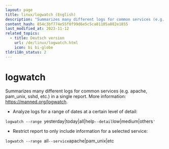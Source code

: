 ```yaml
---
layout: page
title: linux/logwatch (English)
description: "Summarizes many different logs for common services (e.g. apache, pam_unix, sshd, etc.) in a single report."
content_hash: 854c3bf774e55f0f99d6e5c5ca81105a882e1855
last_modified_at: 2023-11-12
related_topics:
  - title: Deutsch version
    url: /de/linux/logwatch.html
    icon: bi bi-globe
tldri18n_status: 2
---
```

# logwatch

Summarizes many different logs for common services (e.g. apache, pam_unix, sshd, etc.) in a single report.
More information: <https://manned.org/logwatch>.

- Analyze logs for a range of dates at a certain level of detail:

`logwatch --range `<span class="tldr-var badge badge-pill bg-dark-lm bg-white-dm text-white-lm text-dark-dm font-weight-bold">yesterday|today|all|help</span>` --detail `<span class="tldr-var badge badge-pill bg-dark-lm bg-white-dm text-white-lm text-dark-dm font-weight-bold">low|medium|others</span>`'`

- Restrict report to only include information for a selected service:

`logwatch --range `<span class="tldr-var badge badge-pill bg-dark-lm bg-white-dm text-white-lm text-dark-dm font-weight-bold">all</span>` --service `<span class="tldr-var badge badge-pill bg-dark-lm bg-white-dm text-white-lm text-dark-dm font-weight-bold">apache|pam_unix|etc</span>
